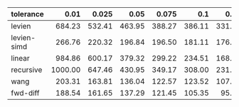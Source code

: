 | tolerance    |   0.01 |   0.025 |   0.05 |   0.075 |   0.1 |   0.15 |   0.2 |   0.25 |   0.5 |   1 |
|--------------| ------:| ------:| ------:| ------:| ------:| ------:| ------:| ------:| ------:| ------:|
|levien        | 684.23 | 532.41 | 463.95 | 388.27 | 386.11 | 331.75 | 307.56 | 294.94 | 266.68 | 211.79 |
|levien-simd   | 266.76 | 220.32 | 196.84 | 196.50 | 181.11 | 176.09 | 159.86 | 151.85 | 144.03 | 126.81 |
|linear        | 984.86 | 600.17 | 379.32 | 299.22 | 234.51 | 168.27 | 140.61 | 116.40 | 72.42 | 45.15 |
|recursive     | 1000.00 | 647.46 | 430.95 | 349.17 | 308.00 | 231.79 | 192.14 | 163.14 | 107.60 | 65.78 |
|wang          | 203.31 | 163.81 | 136.04 | 122.57 | 123.52 | 107.74 | 94.78 | 87.80 | 70.13 | 61.56 |
|fwd-diff      | 188.54 | 161.65 | 137.29 | 121.45 | 105.35 | 95.38 | 89.10 | 78.91 | 68.44 | 60.60 |
